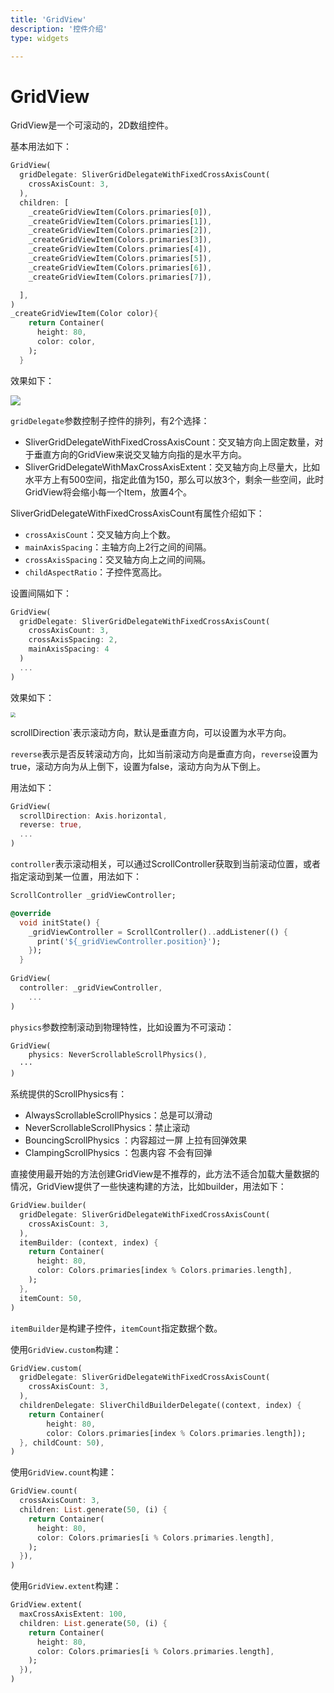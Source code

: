```yaml
---
title: 'GridView'
description: '控件介绍'
type: widgets

---
```


# GridView

GridView是一个可滚动的，2D数组控件。

基本用法如下：

```dart
GridView(
  gridDelegate: SliverGridDelegateWithFixedCrossAxisCount(
    crossAxisCount: 3,
  ),
  children: [
    _createGridViewItem(Colors.primaries[0]),
    _createGridViewItem(Colors.primaries[1]),
    _createGridViewItem(Colors.primaries[2]),
    _createGridViewItem(Colors.primaries[3]),
    _createGridViewItem(Colors.primaries[4]),
    _createGridViewItem(Colors.primaries[5]),
    _createGridViewItem(Colors.primaries[6]),
    _createGridViewItem(Colors.primaries[7]),

  ],
)
_createGridViewItem(Color color){
    return Container(
      height: 80,
      color: color,
    );
  }
```

效果如下：

![](https://img-blog.csdnimg.cn/20200324152316784.png?x-oss-process=image/watermark,type_ZmFuZ3poZW5naGVpdGk,shadow_10,text_aHR0cHM6Ly9ibG9nLmNzZG4ubmV0L21lbmdrczE5ODc=,size_16,color_FFFFFF,t_70)

`gridDelegate`参数控制子控件的排列，有2个选择：

-  SliverGridDelegateWithFixedCrossAxisCount：交叉轴方向上固定数量，对于垂直方向的GridView来说交叉轴方向指的是水平方向。
- SliverGridDelegateWithMaxCrossAxisExtent：交叉轴方向上尽量大，比如水平方上有500空间，指定此值为150，那么可以放3个，剩余一些空间，此时GridView将会缩小每一个Item，放置4个。

SliverGridDelegateWithFixedCrossAxisCount有属性介绍如下：

- `crossAxisCount`：交叉轴方向上个数。
- `mainAxisSpacing`：主轴方向上2行之间的间隔。
- `crossAxisSpacing`：交叉轴方向上之间的间隔。
- `childAspectRatio`：子控件宽高比。

设置间隔如下：

```dart
GridView(
  gridDelegate: SliverGridDelegateWithFixedCrossAxisCount(
    crossAxisCount: 3,
    crossAxisSpacing: 2,
    mainAxisSpacing: 4
  )
  ...
)
```

效果如下：

<img src="https://img-blog.csdnimg.cn/20200324152348108.png?x-oss-process=image/watermark,type_ZmFuZ3poZW5naGVpdGk,shadow_10,text_aHR0cHM6Ly9ibG9nLmNzZG4ubmV0L21lbmdrczE5ODc=,size_16,color_FFFFFF,t_70" style="zoom:50%;" />

scrollDirection`表示滚动方向，默认是垂直方向，可以设置为水平方向。

`reverse`表示是否反转滚动方向，比如当前滚动方向是垂直方向，`reverse`设置为true，滚动方向为从上倒下，设置为false，滚动方向为从下倒上。

用法如下：

```dart
GridView(
  scrollDirection: Axis.horizontal,
  reverse: true,
  ...
)
```

`controller`表示滚动相关，可以通过ScrollController获取到当前滚动位置，或者指定滚动到某一位置，用法如下：

```dart
ScrollController _gridViewController;

@override
  void initState() {
    _gridViewController = ScrollController()..addListener(() {
      print('${_gridViewController.position}');
    });
  }
  
GridView(
  controller: _gridViewController,
	...
)
```

`physics`参数控制滚动到物理特性，比如设置为不可滚动：

```dart
GridView(
    physics: NeverScrollableScrollPhysics(),
  ···
)
```

系统提供的ScrollPhysics有：

- AlwaysScrollableScrollPhysics：总是可以滑动
- NeverScrollableScrollPhysics：禁止滚动
- BouncingScrollPhysics ：内容超过一屏 上拉有回弹效果
- ClampingScrollPhysics ：包裹内容 不会有回弹



直接使用最开始的方法创建GridView是不推荐的，此方法不适合加载大量数据的情况，GridView提供了一些快速构建的方法，比如builder，用法如下：

```dart
GridView.builder(
  gridDelegate: SliverGridDelegateWithFixedCrossAxisCount(
    crossAxisCount: 3,
  ),
  itemBuilder: (context, index) {
    return Container(
      height: 80,
      color: Colors.primaries[index % Colors.primaries.length],
    );
  },
  itemCount: 50,
)
```

`itemBuilder`是构建子控件，`itemCount`指定数据个数。

使用`GridView.custom`构建：

```dart
GridView.custom(
  gridDelegate: SliverGridDelegateWithFixedCrossAxisCount(
    crossAxisCount: 3,
  ),
  childrenDelegate: SliverChildBuilderDelegate((context, index) {
    return Container(
        height: 80,
        color: Colors.primaries[index % Colors.primaries.length]);
  }, childCount: 50),
)
```

使用`GridView.count`构建：

```dart
GridView.count(
  crossAxisCount: 3,
  children: List.generate(50, (i) {
    return Container(
      height: 80,
      color: Colors.primaries[i % Colors.primaries.length],
    );
  }),
)
```

使用`GridView.extent`构建：

```dart
GridView.extent(
  maxCrossAxisExtent: 100,
  children: List.generate(50, (i) {
    return Container(
      height: 80,
      color: Colors.primaries[i % Colors.primaries.length],
    );
  }),
)
```

